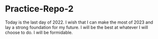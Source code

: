 # Practice-Repo-2
Today is the last day of 2022. I wish that I can make the most of 2023 and lay a strong foundation for my future. I will be the best at whatever I will choose to do. I will be formidable.
